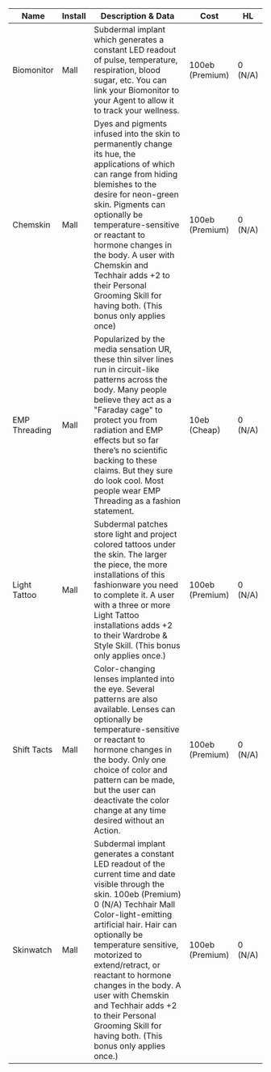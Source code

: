 | Name |  Install | Description & Data | Cost |  HL|
| - | - | - | - | - |
| Biomonitor | Mall | Subdermal implant which generates a constant LED readout of pulse, temperature, respiration, blood sugar, etc. You can link your Biomonitor to your Agent to allow it to track your wellness. | 100eb (Premium) | 0 (N/A) |
| Chemskin | Mall | Dyes and pigments infused into the skin to permanently change its hue, the applications of which can range from hiding blemishes to the desire for neon-green skin. Pigments can optionally be temperature-sensitive or reactant to hormone changes in the body. A user with Chemskin and Techhair adds +2 to their Personal Grooming Skill for having both. (This bonus only applies once) | 100eb (Premium)| 0 (N/A)|
| EMP Threading | Mall | Popularized by the media sensation UR, these thin silver lines run in circuit-like patterns across the body. Many people believe they act as a "Faraday cage" to protect you from radiation and EMP effects but so far there’s no scientific backing to these claims. But they sure do look cool. Most people wear EMP Threading as a fashion statement. | 10eb (Cheap) | 0 (N/A) |
| Light Tattoo | Mall | Subdermal patches store light and project colored tattoos under the skin. The larger the piece, the more installations of this fashionware you need to complete it. A user with a three or more Light Tattoo installations adds +2 to their Wardrobe & Style Skill. (This bonus only applies once.) | 100eb (Premium) | 0 (N/A) |
| Shift Tacts | Mall | Color-changing lenses implanted into the eye. Several patterns are also available. Lenses can optionally be temperature-sensitive or reactant to hormone changes in the body. Only one choice of color and pattern can be made, but the user can deactivate the color change at any time desired without an Action. | 100eb (Premium) | 0 (N/A) |
| Skinwatch | Mall | Subdermal implant generates a constant LED readout of the current time and date visible through the skin. 100eb (Premium) 0 (N/A) Techhair Mall Color-light-emitting artificial hair. Hair can optionally be temperature sensitive, motorized to extend/retract, or reactant to hormone changes in the body. A user with Chemskin and Techhair adds +2 to their Personal Grooming Skill for having both. (This bonus only applies once.) | 100eb (Premium) | 0 (N/A) |